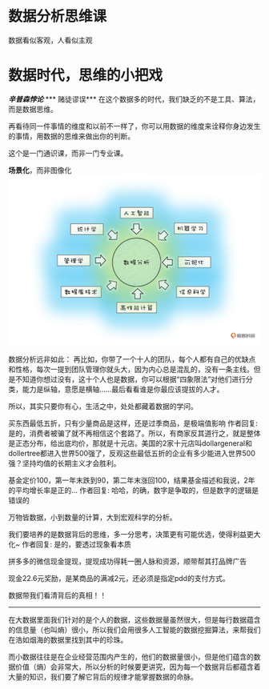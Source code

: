 # 数据分析思维课
数据看似客观，人看似主观

# 数据时代，思维的小把戏
***辛普森悖论***
*** 赌徒谬误***
在这个数据多的时代，我们缺乏的不是工具、算法，而是数据思维。

再看待同一件事情的维度和以前不一样了，你可以用数据的维度来诠释你身边发生的事情，用数据的思维来做出你的判断。

这个是一门通识课，而非一门专业课。

**场景化**，而非图像化
![avatar](./../image/../images/datanaa01.jpg)

数据分析远非如此：
再比如，你带了一个十人的团队，每个人都有自己的优缺点和性格，每次一提到团队管理你就头大，因为内心总是混乱的，没有一条主线。但是不知道你想过没有，这十个人也是数据，你可以根据“四象限法”对他们进行分类，能力是纵轴，意愿是横轴……最后看看谁是你最应该提拔的人才。

所以，其实只要你有心，生活之中，处处都藏着数据的学问。

买东西最低五折，只有少量商品是这样，还是过季商品，是极端值影响
作者回复: 是的，消费者被骗了就不再相信这个套路了。所以，有商家反其道行之，就是整体是正态分布，给出底均价，那就是十元店。美国的2家十元店叫dollargeneral和dollertree都进入世界500强了，反观这些最低五折的企业有多少能进入世界500强？坚持均值的长期主义才会胜利。


基金定价100，第一年末跌到90，第二年末涨回100，结果基金描述和我说，2年的平均增长率是正的…
作者回复: 哈哈，的确，数字是争取的，但是数字的逻辑是错误的

万物皆数据，小到数量的计算，大到宏观科学的分析。

我们要培养的是数据背后的思维，多一分思考，决策更有可能优选，使得利益更大化~
作者回复: 是的，要透过现象看本质


拼多多的微信现金提现，提现成功得耗一圈人脉和资源，顺带帮其打品牌广告

现金22.6元奖励，是某商品的满减2元，还必须是指定pdd的支付方式。

数据带我们看清背后的真相！！

------

在大数据里面我们针对的是个人的数据，这些数据量虽然很大，但是每行数据蕴含的信息量（也叫熵）很小，所以我们会用很多人工智能的数据挖掘算法，来帮我们在浩如烟海的数据里找到其中的珍珠。


而小数据往往是在企业经营范围内产生的，他们的数据量很小，但是他们蕴含的数据价值（熵）会非常大，所以分析的时候要更讲究，因为每一个数据背后都蕴含着大量的知识，我们要了解它背后的规律才能掌握数据的命脉。



